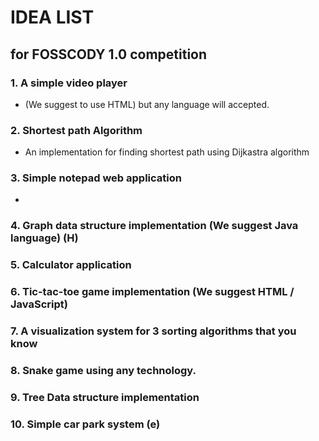 # IDEA LIST
## for FOSSCODY 1.0 competition

### 1. A simple video player
* (We suggest to use HTML) but any language will accepted.
### 2. Shortest path  Algorithm
* An implementation for finding shortest path using Dijkastra algorithm
### 3. Simple notepad web application
* 
### 4. Graph data structure implementation (We suggest Java language) (H)
### 5. Calculator application
### 6. Tic-tac-toe game implementation (We suggest HTML / JavaScript)
### 7. A visualization system for 3 sorting algorithms that you know
### 8. Snake game using any technology.
### 9. Tree Data structure  implementation
### 10. Simple car park system (e)
#
#
#
#
#
